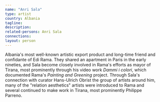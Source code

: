 ```yaml
---
name: "Anri Sala"
type: artist
country: Albania
tagline:
description:
related-persons: Anri Sala
connections:
layout: person
---
```

Albania's most well-known artistic export product and long-time friend and confidante of Edi Rama. They shared an apartment in Paris in the early nineties, and Sala become closely involved in Rama's efforts as mayor of Tirana, most prominently through his video work *Dammi i colori*, which documented Rama's *Painting and Greening* project. Through Sala's connection with curator Hans-Ulrich Obrist the group of artists around him, many of the "relation aesthetics" artists were introduced to Rama and several continued to make work in Tirana, most prominently Philippe Parreno.
